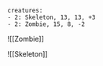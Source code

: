 ```encounter name: Old Road
creatures:
- 2: Skeleton, 13, 13, +3
- 2: Zombie, 15, 8, -2
```

![[Zombie]]

![[Skeleton]]